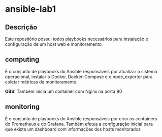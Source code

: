 # ansible-lab1

## Descrição
Este repositório possui todos playbooks necessários para instalação e configuração de um host web e monitoramento.

## computing
É o conjunto de playbooks do Ansible responsáveis por atualizar o sistema operacional, instalar o Docker, Docker-Compose e o node_exporter para coletar métricas de monitoramento.

**OBS:** Também inicia um container com Nginx na porta 80

## monitoring
É o conjunto de playbooks do Ansible responsáveis por criar os containers do Prometheus e do Grafana. Também efetua a configuração inicial para que exista um dashboard com informações dos hosts monitorados

